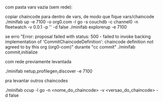 com pasta vars vazia (sem rede):

copiar chaincode para dentro de vars, de modo que fique vars/chaincode
./minifab up -e 7100 -o org0.com -l go -s couchdb -c channel0 -n fleetwatch -v 0.0.1 -p '' -d false
./minifab explorerup -e 7100

se erro "Error: proposal failed with status: 500 - failed to invoke backing implementation of 'CommitChaincodeDefinition': chaincode definition not agreed to by this org (org0-com)" durante "cc commit"
./minifab commit,initialize

com rede previamente levantada

./minifab netup,profilegen,discover -e 7100

pra levantar outros chaincodes

./minifab ccup -l go -n <nome_do_chaincode> -v <versao_do_chaincode> -d false